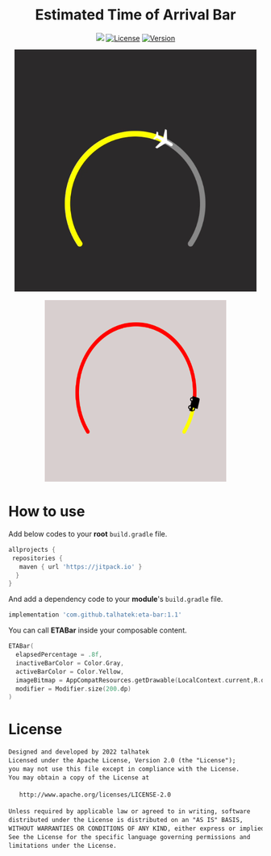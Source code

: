 <h1 align="center"> Estimated Time of Arrival Bar </h1>
<p align="center">
  <a href="https://www.linkedin.com/in/talhatek/"><img src="https://img.shields.io/badge/LinkedIn-0077B5?style=for-the-badge&logo=linkedin&logoColor=white"></a>
  <a href="https://opensource.org/licenses/Apache-2.0"><img alt="License" src="https://img.shields.io/badge/License-Apache%202.0-blue.svg"/></a>
  <a href="https://jitpack.io/#talhatek/eta-bar"><img alt="Version" src="https://jitpack.io//v/talhatek/eta-bar.svg"/></a>
</p>
<p align="center">
<img src="/screenshots/eat_lib_example1.PNG" width="480" height="480"/>
</p>
<p align="center">
<img src="/screenshots/eat_lib_example2.PNG" width="360" height="360"/>
</p>

# How to use

Add below codes to your **root** `build.gradle` file.
```gradle
allprojects {
 repositories {
   maven { url 'https://jitpack.io' }
  }
}

```
And add a dependency code to your **module**'s `build.gradle` file.
```gradle
implementation 'com.github.talhatek:eta-bar:1.1'
```
You can call **ETABar** inside your composable content.
```kotlin
ETABar(
  elapsedPercentage = .8f,
  inactiveBarColor = Color.Gray,
  activeBarColor = Color.Yellow,
  imageBitmap = AppCompatResources.getDrawable(LocalContext.current,R.drawable.your_drawable_name)!!.toBitmap().asImageBitmap(),
  modifier = Modifier.size(200.dp)
)
```
# License
```xml
Designed and developed by 2022 talhatek
Licensed under the Apache License, Version 2.0 (the "License");
you may not use this file except in compliance with the License.
You may obtain a copy of the License at

   http://www.apache.org/licenses/LICENSE-2.0

Unless required by applicable law or agreed to in writing, software
distributed under the License is distributed on an "AS IS" BASIS,
WITHOUT WARRANTIES OR CONDITIONS OF ANY KIND, either express or implied.
See the License for the specific language governing permissions and
limitations under the License.
```
